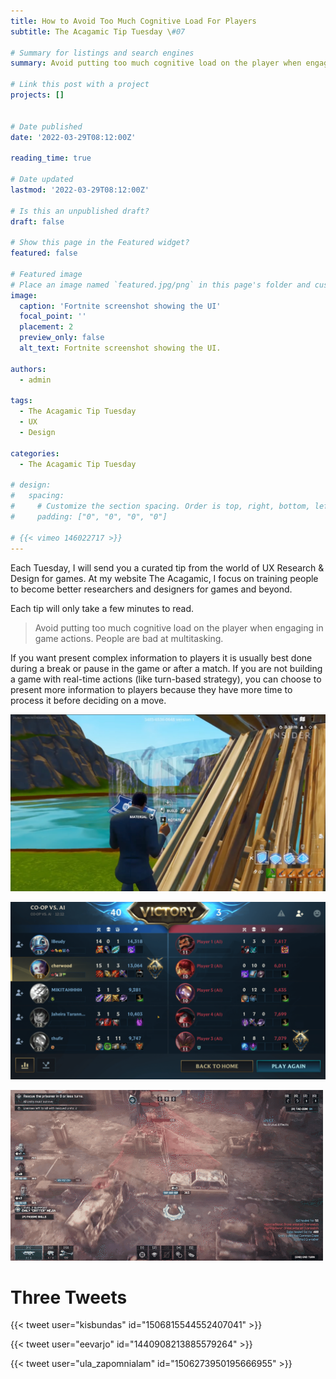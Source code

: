```yaml
---
title: How to Avoid Too Much Cognitive Load For Players
subtitle: The Acagamic Tip Tuesday \#07

# Summary for listings and search engines
summary: Avoid putting too much cognitive load on the player when engaging in game actions. People are bad at multitasking.

# Link this post with a project
projects: []


# Date published
date: '2022-03-29T08:12:00Z'

reading_time: true

# Date updated
lastmod: '2022-03-29T08:12:00Z'

# Is this an unpublished draft?
draft: false

# Show this page in the Featured widget?
featured: false

# Featured image
# Place an image named `featured.jpg/png` in this page's folder and customize its options here.
image:
  caption: 'Fortnite screenshot showing the UI'
  focal_point: ''
  placement: 2
  preview_only: false
  alt_text: Fortnite screenshot showing the UI.

authors:
  - admin

tags:
  - The Acagamic Tip Tuesday
  - UX
  - Design

categories:
  - The Acagamic Tip Tuesday

# design:
#   spacing:
#     # Customize the section spacing. Order is top, right, bottom, left.
#     padding: ["0", "0", "0", "0"]

# {{< vimeo 146022717 >}}
---
```


Each Tuesday, I will send you a curated tip from the world of UX Research & Design for games. At my website The Acagamic, I focus on training people to become better researchers and designers for games and beyond.

Each tip will only take a few minutes to read.

> Avoid putting too much cognitive load on the player when engaging in game actions. People are bad at multitasking.

If you want present complex information to players it is usually best done during a break or pause in the game or after a match. If you are not building a game with real-time actions (like turn-based strategy), you can choose to present more information to players because they have more time to process it before deciding on a move.

![Fortnite’s building UI is a Masterclass in presenting relevant information accessibly.](./fortnite-ui.png)

![The scoreboard in League of Legends: Wild Rift has lots of information after the game.](./league-of-legends-wild-rift.png)

![Gears Tactics presents tactical information on the UI to inform player strategy.](gears-tactics.gif)

# Three Tweets

{{< tweet user="kisbundas" id="1506815544552407041" >}}

{{< tweet user="eevarjo" id="1440908213885579264" >}}

{{< tweet user="ula_zapomnialam" id="1506273950195666955" >}}